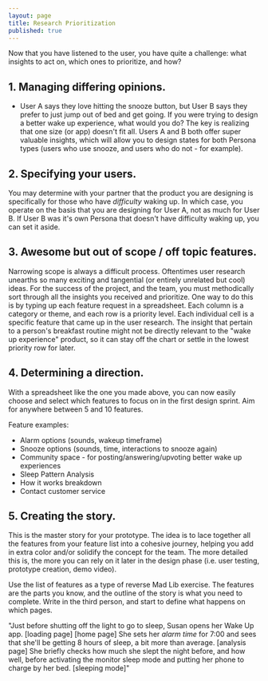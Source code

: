 ```yaml
---
layout: page
title: Research Prioritization
published: true
---
```



Now that you have listened to the user, you have quite a challenge: what insights to act on, which ones to prioritize, and how?


## 1. Managing differing opinions.
* User A says they love hitting the snooze button, but User B says they prefer to just jump out of bed and get going. If you were trying to design a better wake up experience, what would you do?
The key is realizing that one size (or app) doesn't fit all. Users A and B both offer super valuable insights, which will allow you to design states for both Persona types (users who use snooze, and users who do not - for example).


## 2. Specifying your users.
You may determine with your partner that the product you are designing is specifically for those who have *difficulty* waking up. In which case, you operate on the basis that you are designing for User A, not as much for User B. If User B was it's own Persona that doesn't have difficulty waking up, you can set it aside.


## 3. Awesome but out of scope / off topic features.
Narrowing scope is always a difficult process. Oftentimes user research unearths so many exciting and tangential (or entirely unrelated but cool) ideas. For the success of the project, and the team, you must methodically sort through all the insights you received and prioritize. One way to do this is by typing up each feature request in a spreadsheet. Each column is a category or theme, and each row is a priority level. Each individual cell is a specific feature that came up in the user research. The insight that pertain to a person's breakfast routine might not be directly relevant to the "wake up experience" product, so it can stay off the chart or settle in the lowest priority row for later.


## 4. Determining a direction.
With a spreadsheet like the one you made above, you can now easily choose and select which features to focus on in the first design sprint. Aim for anywhere between 5 and 10 features.

Feature examples:
* Alarm options (sounds, wakeup timeframe)
* Snooze options (sounds, time, interactions to snooze again)
* Community space - for posting/answering/upvoting better wake up experiences
* Sleep Pattern Analysis
* How it works breakdown
* Contact customer service


## 5. Creating the story.
This is the master story for your prototype. The idea is to lace together all the features from your feature list into a cohesive journey, helping you add in extra color and/or solidify the concept for the team. The more detailed this is, the more you can rely on it later in the design phase (i.e. user testing, prototype creation, demo video).

Use the list of features as a type of reverse Mad Lib exercise. The features are the parts you know, and the outline of the story is what you need to complete. Write in the third person, and start to define what happens on which pages.

"Just before shutting off the light to go to sleep, Susan opens her Wake Up app.
[loading page]
[home page]
She sets her *alarm time* for 7:00 and sees that she'll be getting 8 hours of sleep, a bit more than average.
[analysis page]
She briefly checks how much she slept the night before, and how well, before activating the monitor sleep mode and putting her phone to charge by her bed.
[sleeping mode]"
